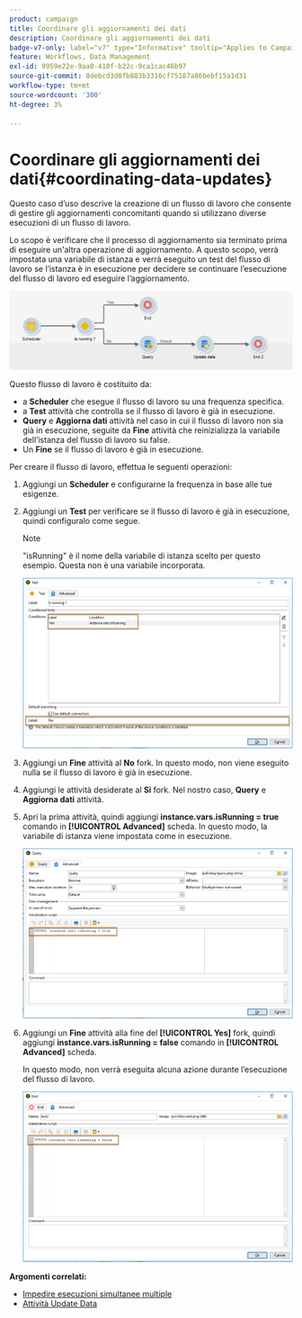 ```yaml
---
product: campaign
title: Coordinare gli aggiornamenti dei dati
description: Coordinare gli aggiornamenti dei dati
badge-v7-only: label="v7" type="Informative" tooltip="Applies to Campaign Classic v7 only"
feature: Workflows, Data Management
exl-id: 9959e22e-9aa0-410f-b22c-9ca1cac46b97
source-git-commit: 8debcd3d8fb883b3316cf75187a86bebf15a1d31
workflow-type: tm+mt
source-wordcount: '300'
ht-degree: 3%

---
```


# Coordinare gli aggiornamenti dei dati{#coordinating-data-updates}



Questo caso d’uso descrive la creazione di un flusso di lavoro che consente di gestire gli aggiornamenti concomitanti quando si utilizzano diverse esecuzioni di un flusso di lavoro.

Lo scopo è verificare che il processo di aggiornamento sia terminato prima di eseguire un&#39;altra operazione di aggiornamento. A questo scopo, verrà impostata una variabile di istanza e verrà eseguito un test del flusso di lavoro se l’istanza è in esecuzione per decidere se continuare l’esecuzione del flusso di lavoro ed eseguire l’aggiornamento.

![](assets/uc_dataupdate_wkf.png)

Questo flusso di lavoro è costituito da:

* a **Scheduler** che esegue il flusso di lavoro su una frequenza specifica.
* a **Test** attività che controlla se il flusso di lavoro è già in esecuzione.
* **Query** e **Aggiorna dati** attività nel caso in cui il flusso di lavoro non sia già in esecuzione, seguite da **Fine** attività che reinizializza la variabile dell’istanza del flusso di lavoro su false.
* Un **Fine** se il flusso di lavoro è già in esecuzione.

Per creare il flusso di lavoro, effettua le seguenti operazioni:

1. Aggiungi un **Scheduler** e configurarne la frequenza in base alle tue esigenze.
1. Aggiungi un **Test** per verificare se il flusso di lavoro è già in esecuzione, quindi configuralo come segue.

   >[!NOTE]
   >
   >&quot;isRunning&quot; è il nome della variabile di istanza scelto per questo esempio. Questa non è una variabile incorporata.

   ![](assets/uc_dataupdate_test.png)

1. Aggiungi un **Fine** attività al **No** fork. In questo modo, non viene eseguito nulla se il flusso di lavoro è già in esecuzione.
1. Aggiungi le attività desiderate al **Sì** fork. Nel nostro caso, **Query** e **Aggiorna dati** attività.
1. Apri la prima attività, quindi aggiungi **instance.vars.isRunning = true** comando in **[!UICONTROL Advanced]** scheda. In questo modo, la variabile di istanza viene impostata come in esecuzione.

   ![](assets/uc_dataupdate_query.png)

1. Aggiungi un **Fine** attività alla fine del **[!UICONTROL Yes]** fork, quindi aggiungi **instance.vars.isRunning = false** comando in **[!UICONTROL Advanced]** scheda.

   In questo modo, non verrà eseguita alcuna azione durante l’esecuzione del flusso di lavoro.

   ![](assets/uc_dataupdate_end.png)

**Argomenti correlati:**

* [Impedire esecuzioni simultanee multiple](monitoring-workflow-execution.md#preventing-simultaneous-multiple-executions)
* [Attività Update Data](update-data.md)
